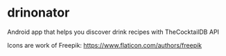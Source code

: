 # drinonator
Android app that helps you discover drink recipes with TheCocktailDB API 

Icons are work of Freepik: https://www.flaticon.com/authors/freepik
